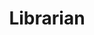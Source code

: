 ---
title: Librarian
description:
category: NSFW
price: 80
images: 
    - /assets/img/available/passion.jpg
---